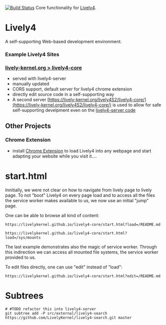 [![Build Status](https://travis-ci.org/LivelyKernel/lively4-core.svg)](https://travis-ci.org/LivelyKernel/lively4-core) Core functionality for [Lively4](https://github.com/LivelyKernel/Lively4/wiki/).

# Lively4

A self-supporting Web-based development environment. 

### Example Lively4 Sites

<!-- 

- [https://livelykernel.github.io/lively4-core/](https://livelykernel.github.io/lively4-core/start.html)
	- HEAD of Lively4 core repository
	- served by github.io
	- no CORS (not usable by [Lively4 chrome plugin](https://github.com/LivelyKernel/lively4-chrome-loader)
	- edits go to github but take time, login to github using filesystem component

-->

### [lively-kernel.org > lively4-core](https://lively-kernel.org/lively4/lively4-core/start.html)

- served with lively4-server
- manually updated
- CORS support, default server for lively4 chrome extension
- directly edit source code in a self-supporting way
- A second server [https://lively-kernel.org/lively4S2/lively4-core/](https://lively-kernel.org/lively4S2/lively4-core/) is used to allow for safe self-supporting develpment even on the [lively4-server code](https://lively-kernel.org/lively4/lively4-core/start.html?edit=https://lively-kernel.org/lively4/lively4-server/httpServer.js)

<!--
- [Lively4 Journal](https://lively-kernel.org/lively4/lively4-core/start.html?load=https://lively-kernel.org/lively4/Lively4.wiki/Journal.md) or see the [same in Github Wiki](https://github.com/LivelyKernel/Lively4/wiki/Journal) 
-->

## Other Projects


### Chrome Extension

- install [Chrome Extension](https://chrome.google.com/webstore/detail/lively4-loader/nolpicfdelklinibcdldjhajakffhhom) to load Lively4 into any webpage and start adapting your website while you visit it.... 


# start.html

Innitially, we were not clear on how to navigate from lively page to lively page. To not "boot" Lively4 on every page load and to access all the files the service worker makes available to us, we now use an initial "jump" page.

One can be able to browse all kind of content:

```
https://livelykernel.github.io/lively4-core/start.html?load=/README.md

https://livelykernel.github.io/lively4-core/start.html?load=/sys/mounts
```

The last example demonstrates also the magic of service worker. Through this indirection we can access all mounted file systems, the service worker provided to us.


To edit files directly, one can use "edit" instead of "load":
```
https://livelykernel.github.io/lively4-core/start.html?edit=/README.md
```

# Subtrees

```
# #TODO refactor this into lively4-server
git subtree add -P src/external/lively4-search https://github.com/LivelyKernel/lively4-search.git master
```



